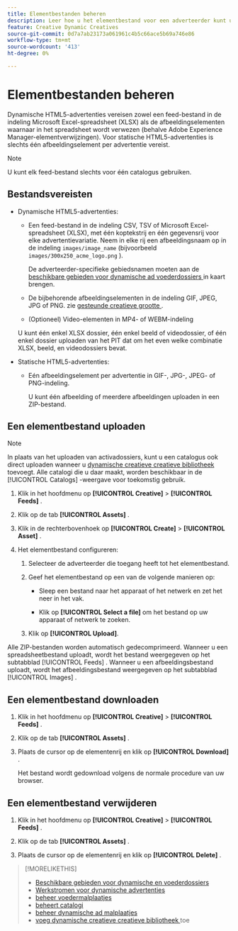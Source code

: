 ```yaml
---
title: Elementbestanden beheren
description: Leer hoe u het elementbestand voor een adverteerder kunt uploaden en beheren.
feature: Creative Dynamic Creatives
source-git-commit: 0d7a7ab23173a061961c4b5c66ace5b69a746e86
workflow-type: tm+mt
source-wordcount: '413'
ht-degree: 0%

---
```


# Elementbestanden beheren

Dynamische HTML5-advertenties vereisen zowel een feed-bestand in de indeling Microsoft Excel-spreadsheet (XLSX) als de afbeeldingselementen waarnaar in het spreadsheet wordt verwezen (behalve Adobe Experience Manager-elementverwijzingen). Voor statische HTML5-advertenties is slechts één afbeeldingselement per advertentie vereist.


>[!NOTE]
>
> U kunt elk feed-bestand slechts voor één catalogus gebruiken.

## Bestandsvereisten

* Dynamische HTML5-advertenties:

   * Een feed-bestand in de indeling CSV, TSV of Microsoft Excel-spreadsheet (XLSX), met één koptekstrij en één gegevensrij voor elke advertentievariatie. Neem in elke rij een afbeeldingsnaam op in de indeling `images/image_name` (bijvoorbeeld `images/300x250_acme_logo.png` ).

     De adverteerder-specifieke gebiedsnamen moeten aan de [ beschikbare gebieden voor dynamische ad voederdossiers ](/help/creative/appendix-available-feed-fields.md) in kaart brengen.

   * De bijbehorende afbeeldingselementen in de indeling GIF, JPEG, JPG of PNG.<!-- Is this true: The maximum file size is two (2) MB. --> zie [ gesteunde creatieve grootte ](/help/creative/creative-libraries/creative-sizes.md).

   * (Optioneel) Video-elementen in MP4- of WEBM-indeling

  U kunt één enkel XLSX dossier, één enkel beeld of videodossier, of één enkel dossier uploaden van het PIT dat om het even welke combinatie XLSX, beeld, en videodossiers bevat.<!-- Check w/eng re any limitations or best practices WRT number of files and filesize allowed -->

* Statische HTML5-advertenties:

   * Eén afbeeldingselement per advertentie in GIF-, JPG-, JPEG- of PNG-indeling.

     U kunt één afbeelding of meerdere afbeeldingen uploaden in een ZIP-bestand.<!-- Check w/eng re any limitations or best practices WRT number of files and filesize allowed -->

## Een elementbestand uploaden

>[!NOTE]
>
>In plaats van het uploaden van activadossiers, kunt u een catalogus ook direct uploaden wanneer u [ dynamische creatieve creatieve bibliotheek ](/help/creative/creative-libraries/creative-add-dynamic.md) toevoegt. Alle catalogi die u daar maakt, worden beschikbaar in de [!UICONTROL Catalogs] -weergave voor toekomstig gebruik.

1. Klik in het hoofdmenu op **[!UICONTROL Creative]** > **[!UICONTROL Feeds]** .

1. Klik op de tab **[!UICONTROL Assets]** .

1. Klik in de rechterbovenhoek op **[!UICONTROL Create]** > **[!UICONTROL Asset]** .

1. Het elementbestand configureren:

   1. Selecteer de adverteerder die toegang heeft tot het elementbestand.

   1. Geef het elementbestand op een van de volgende manieren op:

      * Sleep een bestand naar het apparaat of het netwerk en zet het neer in het vak.

      * Klik op **[!UICONTROL Select a file]** om het bestand op uw apparaat of netwerk te zoeken.

   1. Klik op **[!UICONTROL Upload]**.

Alle ZIP-bestanden worden automatisch gedecomprimeerd. Wanneer u een spreadsheetbestand uploadt, wordt het bestand weergegeven op het subtabblad [!UICONTROL Feeds] . Wanneer u een afbeeldingsbestand uploadt, wordt het afbeeldingsbestand weergegeven op het subtabblad [!UICONTROL Images] .

## Een elementbestand downloaden

1. Klik in het hoofdmenu op **[!UICONTROL Creative]** > **[!UICONTROL Feeds]** .

1. Klik op de tab **[!UICONTROL Assets]** .

1. Plaats de cursor op de elementenrij en klik op **[!UICONTROL Download]** .

   Het bestand wordt gedownload volgens de normale procedure van uw browser.

## Een elementbestand verwijderen

1. Klik in het hoofdmenu op **[!UICONTROL Creative]** > **[!UICONTROL Feeds]** .

1. Klik op de tab **[!UICONTROL Assets]** .

1. Plaats de cursor op de elementenrij en klik op **[!UICONTROL Delete]** .

>[!MORELIKETHIS]
>
>* [ Beschikbare gebieden voor dynamische en voederdossiers ](/help/creative/appendix-available-feed-fields.md)
>* [ Werkstromen voor dynamische advertenties ](/help/creative/introduction/workflow-dynamic-ads.md)
>* [ beheer voedermalplaatjes ](/help/creative/feeds/feed-template-manage.md)
>* [ beheert catalogi ](/help/creative/feeds/catalog-manage.md)
>* [ beheer dynamische ad malplaatjes ](/help/creative/ad-templates/ad-template-manage.md)
>* [ voeg dynamische creatieve creatieve bibliotheek ](/help/creative/creative-libraries/creative-add-dynamic.md) toe
